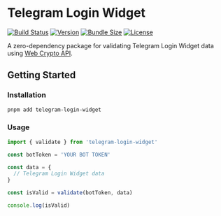 # Telegram Login Widget

[![Build Status](https://github.com/az33zy/telegram-login-widget/actions/workflows/ci.yml/badge.svg)](https://github.com/az33zy/telegram-login-widget/actions/workflows/ci.yml)
[![Version](https://img.shields.io/npm/v/telegram-login-widget)](https://www.npmjs.com/package/telegram-login-widget)
[![Bundle Size](https://img.shields.io/bundlephobia/minzip/telegram-login-widget)](https://bundlephobia.com/package/telegram-login-widget)
[![License](https://img.shields.io/npm/l/telegram-login-widget)](LICENSE)

A zero-dependency package for validating Telegram Login Widget data using [Web Crypto API](https://developer.mozilla.org/en-US/docs/Web/API/Web_Crypto_API).

## Getting Started

### Installation

```bash
pnpm add telegram-login-widget
```

### Usage

```js
import { validate } from 'telegram-login-widget'

const botToken = 'YOUR BOT TOKEN'

const data = {
  // Telegram Login Widget data
}

const isValid = validate(botToken, data)

console.log(isValid)
```
